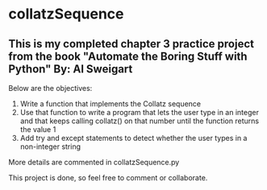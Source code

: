 # collatzSequence

##  This is my completed chapter 3 practice project from the book "Automate the Boring Stuff with Python" By: Al Sweigart

Below are the objectives:
1. Write a function that implements the Collatz sequence
2. Use that function to write a program that lets the user type in an integer and that keeps calling collatz() on that number until the function returns the value 1
3. Add try and except statements to detect whether the user types in a non-integer string

More details are commented in collatzSequence.py

This project is done, so feel free to comment or collaborate.